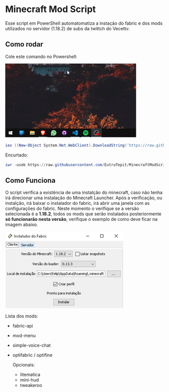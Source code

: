 # Minecraft Mod Script

Esse script em PowerShell automatomatiza a instação do fabric e dos mods utilizados no servidor (1.18.2) de subs da twittch do Vecettv.

## Como rodar

Cole este comando no Powershell:

![Abrir powershell](/img/abrir_powershell.gif)

```PowerShell
iex ((New-Object System.Net.WebClient).DownloadString('https://raw.githubusercontent.com/EutruTepit/MinecraftModScript/main/run.ps1'))
```

Encurtado:

```PowerShell
iwr -useb https://raw.githubusercontent.com/EutruTepit/MinecraftModScript/main/run.ps1 | iex
```

## Como Funciona

O script verifica a existência de uma instalção do minecraft, caso não tenha irá direcionar uma instalação do Minecraft Launcher. Após a verificação, ou instalção, irá baixar o instalador do fabric, irá abrir uma janela com as configurações do fabric. Neste momento o verifique se a versão selecionada é a **1.18.2**, todos os mods que serão instalados posteriormente **só funcionarão nesta versão**, verifique o exemplo de como deve ficar na imagem abaixo.

![Exemplo](/img/exemplo.png)

Lista dos mods:

- fabric-api
- mod-menu
- simple-voice-chat
- optifabric / optifine

  Opcionais:

  - litematica
  - mini-hud
  - tweakeroo

